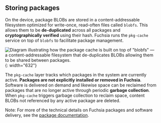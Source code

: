 ## Storing packages

On the device, package BLOBs are stored in a content-addressable filesystem
optimized for write-once, read-often files called `blobfs`. This allows them
to be **de-duplicated** across all packages and
**cryptographically verified** using their hash. Fuchsia runs the `pkg-cache`
service on top of `blobfs` to facilitate package management.

![Diagram illustrating how the package cache is built on top of "blobfs" — a
 content-addressable filesystem that de-duplicates BLOBs allowing them to be
 shared between packages.](/docs/get-started/images/intro/blobfs.png){: width="632"}

The `pkg-cache` layer tracks which packages in the system are currently
active. **Packages are not explicitly installed or removed in Fuchsia**.
Software is delivered on demand and likewise space can be reclaimed from
packages that are no longer active through periodic **garbage collection**.
When `pkg-cache` triggers garbage collection to reclaim space, content BLOBs
not referenced by any active package are deleted.

Note: For more of the technical details on Fuchsia packages and software
delivery, see the [package documentation](/docs/concepts/packages/package.md).
